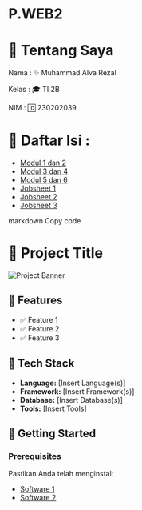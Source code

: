 # P.WEB2
# 👋 Tentang Saya

Nama  : ✨ Muhammad Alva Rezal 

Kelas : 🎓 TI 2B 

NIM    : 🆔 230202039 

# 🌟 Daftar Isi :
- [Modul 1 dan 2](https://link-to-software.com)
- [Modul 3 dan 4](https://link-to-software.com)
- [Modul 5 dan 6](https://link-to-software.com)
- [Jobsheet 1](https://link-to-software.com)
- [Jobsheet 2](https://link-to-software.com)
- [Jobsheet 3](https://link-to-software.com)







markdown
Copy code
# 📌 Project Title

![Project Banner](https://via.placeholder.com/1200x400.png) <!-- Ganti link ini dengan banner project Anda -->

## 🌟 Features
- ✅ Feature 1
- ✅ Feature 2
- ✅ Feature 3

## 🔧 Tech Stack
- **Language:** [Insert Language(s)]
- **Framework:** [Insert Framework(s)]
- **Database:** [Insert Database(s)]
- **Tools:** [Insert Tools]

## 🚀 Getting Started

### Prerequisites
Pastikan Anda telah menginstal:
- [Software 1](https://link-to-software.com)
- [Software 2](https://link-to-software.com)
